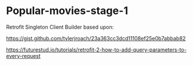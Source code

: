 # Popular-movies-stage-1


Retrofit Singleton Client Builder based upon:

https://gist.github.com/tylerjroach/23a363cc3dcd11108ef25e0b7abbab82

https://futurestud.io/tutorials/retrofit-2-how-to-add-query-parameters-to-every-request
